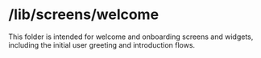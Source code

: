 # /lib/screens/welcome

This folder is intended for welcome and onboarding screens and widgets, including the initial user greeting and introduction flows.

